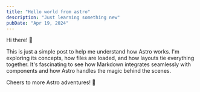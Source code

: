 ```yaml
---
title: "Hello world from astro"
description: "Just learning something new"
pubDate: "Apr 19, 2024"
---
```


Hi there! 👋

This is just a simple post to help me understand how Astro works. I'm exploring its concepts, how files are loaded, and how layouts tie everything together. It's fascinating to see how Markdown integrates seamlessly with components and how Astro handles the magic behind the scenes.

Cheers to more Astro adventures! 🚀
